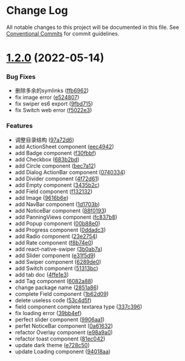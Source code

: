 # Change Log

All notable changes to this project will be documented in this file.
See [Conventional Commits](https://conventionalcommits.org) for commit guidelines.

# [1.2.0](https://github.com/bijinfeng/rn-vant/compare/expo-example@1.1.0...expo-example@1.2.0) (2022-05-14)


### Bug Fixes

* 删除多余的symlinks ([ffb6962](https://github.com/bijinfeng/rn-vant/commit/ffb6962c4e4bf9319dea66463351cc7645a0afa0))
* fix image error ([e524807](https://github.com/bijinfeng/rn-vant/commit/e52480789b124aa16fba10e13d6f6d7559f9072f))
* fix swiper es6 export ([9fbd715](https://github.com/bijinfeng/rn-vant/commit/9fbd7156158c8f0b4fa5ac196be02f7a9c22bb88))
* fix Switch web error ([f5022e3](https://github.com/bijinfeng/rn-vant/commit/f5022e377dd0fdb09cb8ab9eb5a352acd8b06d9a))


### Features

* 调整目录结构 ([97a72d6](https://github.com/bijinfeng/rn-vant/commit/97a72d6a953951f28d8a4a2141030d6f7236a678))
* add ActionSheet component ([eec4942](https://github.com/bijinfeng/rn-vant/commit/eec4942158743621e483da97b00381ce2376df5e))
* add Badge component ([f30fbbf](https://github.com/bijinfeng/rn-vant/commit/f30fbbf054afefb29d774f6b1188629792b19dc1))
* add Checkbox ([683b2bd](https://github.com/bijinfeng/rn-vant/commit/683b2bd60ccb7a11d00dbd6f6e394baf3901eec4))
* add Circle component ([bec7a12](https://github.com/bijinfeng/rn-vant/commit/bec7a1261f6cc8f80c6e0656c8e22e930ad4bfb3))
* add Dialog ActionBar component ([0740334](https://github.com/bijinfeng/rn-vant/commit/0740334d65f3df08a0eb192b3cc8460b50d82200))
* add Divider component ([4f72d61](https://github.com/bijinfeng/rn-vant/commit/4f72d614b97d73eb585a903284dbf8ed8a5a7ed8))
* add Empty component ([3435b2c](https://github.com/bijinfeng/rn-vant/commit/3435b2cdf441577199450bd40838e566d0bbc7ad))
* add Field component ([f132132](https://github.com/bijinfeng/rn-vant/commit/f132132229307c99ad3ad6706ced83f7f76c3c65))
* add Image ([9616b6e](https://github.com/bijinfeng/rn-vant/commit/9616b6e5e741f22c8edc86bb56cb34d0899684f1))
* add NavBar component ([1d1703b](https://github.com/bijinfeng/rn-vant/commit/1d1703b217f530c0fdfd85c9ca286770e4cc6194))
* add NoticeBar component ([88f0193](https://github.com/bijinfeng/rn-vant/commit/88f0193e2e5336cc2849750220a57e9beee0de97))
* add PanningViews component ([fc837b8](https://github.com/bijinfeng/rn-vant/commit/fc837b83b903929b5e3040e8d5ae7264fe7faf6f))
* add Popup component ([00b88e0](https://github.com/bijinfeng/rn-vant/commit/00b88e0ca20c291274811bf5d784eff6597ee522))
* add Progress component ([0ddadc3](https://github.com/bijinfeng/rn-vant/commit/0ddadc3d7cad1d9168f0887610f495ffa13def0f))
* add Radio component ([23e2754](https://github.com/bijinfeng/rn-vant/commit/23e27540fbb81a9c3f2ed11fdd8fbedff2e42222))
* add Rate component ([f8b74e0](https://github.com/bijinfeng/rn-vant/commit/f8b74e0f49fdae38ba6afe7e5440c669cffb91ad))
* add react-native-swiper ([3b0ab7a](https://github.com/bijinfeng/rn-vant/commit/3b0ab7a4b4d5af892fc264fbd3456e8d0779184b))
* add Slider component ([e31f5d9](https://github.com/bijinfeng/rn-vant/commit/e31f5d90634ee2a4678b9d4a7a1b7ff971206caa))
* add Swiper component ([6289de0](https://github.com/bijinfeng/rn-vant/commit/6289de0c18e52f17050fe0d963f86ca9a2b15ae6))
* add Switch component ([51313bc](https://github.com/bijinfeng/rn-vant/commit/51313bc9fc67635246fa688541b09f8f76c81e7e))
* add tab doc ([4ffe1e3](https://github.com/bijinfeng/rn-vant/commit/4ffe1e3c29083cdb8dfe9e8765a09b4d0fce294b))
* add Tag component ([6082a88](https://github.com/bijinfeng/rn-vant/commit/6082a88172c70ddfb7d1fc406917663b9cec9e9f))
* change package name ([2851a86](https://github.com/bijinfeng/rn-vant/commit/2851a864a0842a035b3f9affd1deb92496071a4c))
* complete Field component ([1b62d09](https://github.com/bijinfeng/rn-vant/commit/1b62d09e905de1b14b2e1793c8c153e5f76818b4))
* delete useless code ([53c4d5f](https://github.com/bijinfeng/rn-vant/commit/53c4d5f3864eb967067daa53fd975568de1b062d))
* field component complete textarea type ([337c396](https://github.com/bijinfeng/rn-vant/commit/337c396146048611527e1b5665de8dc2e6234710))
* fix loading error ([39bb4ef](https://github.com/bijinfeng/rn-vant/commit/39bb4efa9b7272fef16664dd6a6f03aae0930bc1))
* perfect slider component ([9906aa1](https://github.com/bijinfeng/rn-vant/commit/9906aa1e66437eeef9fee217fdb83e3dfb7c2dd6))
* perfet NoticeBar component ([0a61632](https://github.com/bijinfeng/rn-vant/commit/0a616327d27a46b5ac8cad2c6e4aa3a2255e2c08))
* refactor Overlay component ([e98a9a0](https://github.com/bijinfeng/rn-vant/commit/e98a9a0880e60616ab336472b0d761a31b95914c))
* refactor toast component ([81ec042](https://github.com/bijinfeng/rn-vant/commit/81ec04245083d2e74ea3f3ffcd724a4729c06ee5))
* update dark theme ([e728c50](https://github.com/bijinfeng/rn-vant/commit/e728c5030a4d3b56c465d7740b6bc893decbfbd0))
* update Loading component ([94018aa](https://github.com/bijinfeng/rn-vant/commit/94018aa3dc5413705df013fde31e398238373f70))
